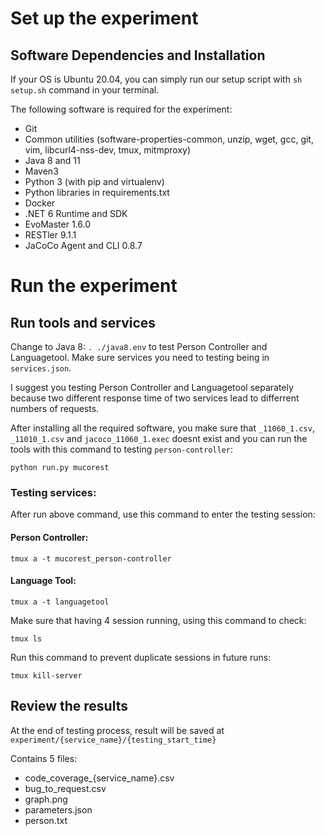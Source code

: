 

# Set up the experiment


## Software Dependencies and Installation

If your OS is Ubuntu 20.04, you can simply run our setup script with `sh setup.sh` command in your terminal.

The following software is required for the experiment:
- Git
- Common utilities (software-properties-common, unzip, wget, gcc, git, vim, libcurl4-nss-dev, tmux, mitmproxy)
- Java 8 and 11
- Maven3
- Python 3 (with pip and virtualenv)
- Python libraries in requirements.txt
- Docker
- .NET 6 Runtime and SDK
- EvoMaster 1.6.0
- RESTler 9.1.1
- JaCoCo Agent and CLI 0.8.7

# Run the experiment

## Run tools and services
Change to Java 8: `. ./java8.env` to test Person Controller and Languagetool.
Make sure services you need to testing being in `services.json`.

I suggest you testing Person Controller and Languagetool separately because two different response time of two services lead to differrent numbers of requests. 





After installing all the required software, you make sure that `_11060_1.csv`, `_11010_1.csv` and `jacoco_11060_1.exec` doesnt exist and you can run the tools with this command to testing `person-controller`:

```
python run.py mucorest
```



### Testing services:
After run above command, use this command to enter the testing session:

#### Person Controller:
```
tmux a -t mucorest_person-controller
```
#### Language Tool:

```
tmux a -t languagetool
```



Make sure that having 4 session running, using this command to check:
```
tmux ls
```

Run this command to prevent duplicate sessions in future runs:
```
tmux kill-server
```

## Review the results

At the end of testing process, result will be saved at `experiment/{service_name}/{testing_start_time}`

Contains 5 files:
+ code_coverage_{service_name}.csv
+ bug_to_request.csv
+ graph.png
+ parameters.json
+ person.txt


